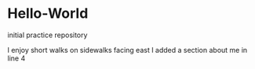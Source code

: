 # Hello-World
initial practice repository

I enjoy short walks on sidewalks facing east
I added a section about me in line 4
